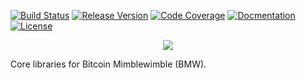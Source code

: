 [![Build Status](https://dev.azure.com/mwc-project/bitcoinmw/_apis/build/status/cgilliard.bitcoinmw?branchName=main)](https://dev.azure.com/mwc-project/bitcoinmw/_build?definitionId=13)
[![Release Version](https://img.shields.io/github/v/release/cgilliard/bitcoinmw.svg)](https://github.com/cgilliard/bitcoinmw/releases)
[![Code Coverage](https://img.shields.io/static/v1?label=Code%20Coverage&message=86.81%&color=blue)](https://cgilliard.github.io/bitcoinmw/code_coverage.html)
[![Docmentation](https://img.shields.io/static/v1?label=Documentation&message=Rustdoc&color=red)](https://cgilliard.github.io/bitcoinmw/)
[![License](https://img.shields.io/github/license/cgilliard/bitcoinmw.svg)](https://github.com/cgilliard/bitcoinmw/blob/master/LICENSE)

<p align="center">
<img src="https://user-images.githubusercontent.com/7232183/183282880-e3fac338-7ea6-44ab-b7f2-40c605d297c2.jpeg"/>
</p>

Core libraries for Bitcoin Mimblewimble (BMW).
